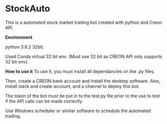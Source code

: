 # StockAuto
 This is a automated stock market trading bot created with python and Creon API.

**Environment**

python 3.8.2 32bit.

Used Conda virtual 32 bit env. (Must use 32 bit as CREON API only supports 32 bit env).

**How to use it**
To use it, you must install all dependancies on the .py files. 

Then, create a CREON bank account and install the desktop software. Also, install slack and create account, and a channel to deploy this bot.

The token of the bot must be put in to the test.py file prior to the use to test if the API calls can be made correctly. 

Use Windows scheduler or similar software to schedule the automated trading. 

